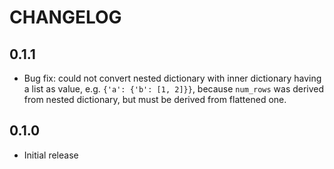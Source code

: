 # CHANGELOG

## 0.1.1
* Bug fix: could not convert nested dictionary with inner dictionary having a list as value, e.g. `{'a': {'b': [1, 2]}}`, because `num_rows` was derived from nested dictionary, but must be derived from flattened one. 

## 0.1.0
* Initial release

